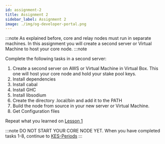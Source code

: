 ```yaml
---
id: assignment-2
title: Assignment 2
sidebar_label: Assignment 2
image: ./img/og-developer-portal.png
---
```


:::note
As explained before, core and relay nodes must run in separate machines. In
this assignment you will create a second server or Virtual Machine to host
your core node.
:::note

Complete the following tasks in a second server:

1. Create a second server on AWS or Virtual Machine in Virtual Box. This one will host your core node and hold your stake pool keys.
2. Install dependencies
3. Install cabal
4. Install GHC
5. Install libsodium
6. Create the directory .local/bin and add it to the PATH
7. Build the node from source in your new server or Virtual Machine.
8. Get Configuration files

Repeat what you learned on [Lesson 1](../lesson-1/install-cardano-node)


:::note
DO NOT START YOUR CORE NODE YET.
When you have completed tasks 1-8, continue to [KES-Periods](../assignments/kes_period)
:::
